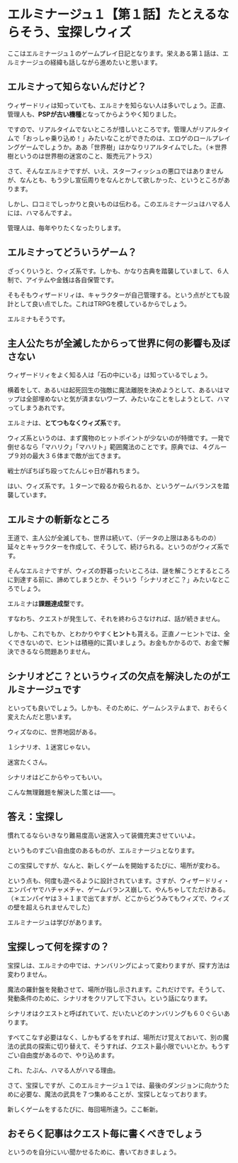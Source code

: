 

# エルミナージュ１【第１話】たとえるならそう、宝探しウィズ

ここはエルミナージュ１のゲームプレイ日記となります。栄えある第１話は、エルミナージュの経緯も話しながら進めたいと思います。

## エルミナって知らないんだけど？

ウィザードリィは知っていても、エルミナを知らない人は多いでしょう。正直、管理人も、**PSPが古い機種**となってからようやく知りました。

ですので、リアルタイムでないところが惜しいところです。管理人がリアルタイムで「おっしゃ乗り込め！」みたいなことができたのは、エロゲのロールプレイングゲームでしょうか。ああ「世界樹」はかなりリアルタイムでした。（＊世界樹というのは世界樹の迷宮のこと、販売元アトラス）

さて、そんなエルミナですが、いえ、スターフィッシュの悪口ではありませんが、なんとも、もう少し宣伝周りをなんとかして欲しかった、というところがあります。

しかし、口コミでしっかりと良いものは伝わる。このエルミナージュはハマる人には、ハマるんですよ。

管理人は、毎年やりたくなったりします。

## エルミナってどういうゲーム？

ざっくりいうと、ウィズ系です。しかも、かなり古典を踏襲していまして、６人制で、アイテムや金銭は各自保管です。

そもそもウィザードリィは、キャラクターが自己管理する。という点がとても設計として良い点でした。これはTRPGを模しているからでしょう。

エルミナもそうです。

## 主人公たちが全滅したからって世界に何の影響も及ぼさない

ウィザードリィをよく知る人は「石の中にいる」は知っているでしょう。

横着をして、あるいは起死回生の強敵に魔法離脱を決めようとして、あるいはマップは全部埋めないと気が済まないワープ、みたいなことをしようとして、ハマってしまうあれです。

エルミナは、**とてつもなくウィズ系**です。

ウィズ系というのは、まず魔物のヒットポイントが少ないのが特徴です。一発で倒せるなら「マハリク」「マハリト」範囲魔法のことです。原典では、４グループ９対の最大３６体まで敵が出てきます。

戦士がぽちぽち殴ってたんじゃ日が暮れちまう。

はい、ウィズ系です。１ターンで殺るか殺られるか、というゲームバランスを踏襲しています。

## エルミナの斬新なところ

王道で、主人公が全滅しても、世界は続いて、（データの上限はあるものの）延々とキャラクターを作成して、そうして、続けられる。というのがウィズ系です。

そんなエルミナですが、ウィズの野暮ったいところは、謎を解こうとするところに到達する前に、諦めてしまうとか、そういう「シナリオどこ？」みたいなところでしょう。

エルミナは**課題達成型**です。

すなわち、クエストが発生して、それを終わらさなければ、話が続きません。

しかも、これでもか、とわかりやすく**ヒント**も貰える。正直ノーヒントでは、全くできないので、ヒントは積極的に貰いましょう。お金もかかるので、お金で解決できるなら問題ありません。

## シナリオどこ？というウィズの欠点を解決したのがエルミナージュです

といっても良いでしょう。しかも、そのために、ゲームシステムまで、おそらく変えたんだと思います。

ウィズなのに、世界地図がある。

１シナリオ、１迷宮じゃない。

迷宮たくさん。

シナリオはどこからやってもいい。

こんな無理難題を解決した策とは――。

## 答え：宝探し

慣れてるならいきなり難易度高い迷宮入って装備充実させていいよ。

というものすごい自由度のあるものが、エルミナージュとなります。

この宝探しですが、なんと、新しくゲームを開始するたびに、場所が変わる。

という点も、何度も遊べるように設計されています。さすが、ウィザードリィ・エンパイヤでハチャメチャ、ゲームバランス崩して、やんちゃしてただけある。（＊エンパイヤは３＋１まで出てますが、どこからどうみてもウィズで、ウィズの壁を超えられませんでした）

エルミナージュは学びがあります。

## 宝探しって何を探すの？

宝探しは、エルミナの中では、ナンバリングによって変わりますが、探す方法は変わりません。

魔法の羅針盤を発動させて、場所が指し示されます。これだけです。そうして、発動条件のために、シナリオをクリアして下さい。という話になります。

シナリオはクエストと呼ばれていて、だいたいどのナンバリングも６０ぐらいあります。

すべてこなす必要はなく、しかもずるをすれば、場所だけ覚えておいて、別の魔法の武具の探索に切り替えて、そうすれば、クエスト最小限でいいとか。もうすごい自由度があるので、やり込めます。

これ、たぶん、ハマる人がハマる理由。


さて、宝探しですが、このエルミナージュ１では、最後のダンジョンに向かうために必要な、魔法の武具を７つ集めることが、宝探しとなっております。

新しくゲームをするたびに、毎回場所違う。ここ斬新。

## おそらく記事はクエスト毎に書くべきでしょう

というのを自分にいい聞かせるために、書いておきましょう。
